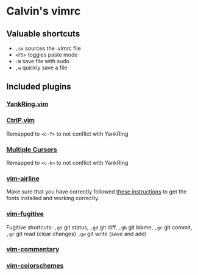 # Calvin's vimrc

## Valuable shortcuts

* `,sv` sources the .vimrc file
* `<F5>` toggles paste mode
* `:W` save file with sudo
* `,w` quickly save a file

## Included plugins

### [YankRing.vim](https://github.com/vim-scripts/YankRing.vim)

### [CtrlP.vim](https://github.com/kien/ctrlp.vim)

Remapped to `<c-f>` to not conflict with YankRing

### [Multiple Cursors](https://github.com/terryma/vim-multiple-cursors)

Remapped to `<c-k>` to not conflict with YankRing

### [vim-airline](https://github.com/bling/vim-airline)

Make sure that you have correctly followed [these instructions](https://powerline.readthedocs.org/en/master/installation.html#patched-fonts) to get the fonts installed and working correctly.

### [vim-fugitive](https://github.com/tpope/vim-fugitive)

Fugitive shortcuts: `,gs` git status, `,gd` git diff, `,gb` git blame, `,gc` git commit, `,gr` git read (clear changes) `,gw` git write (save and add)

### [vim-commentary](https://github.com/tpope/vim-commentary)

### [vim-colorschemes](https://github.com/flazz/vim-colorschemes)
